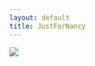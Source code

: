 ```yaml
---
layout: default
title: JustForNancy
---
```



<img src = "{{site.baseurl}}/assets/img/ThinkingOfYou.gif">